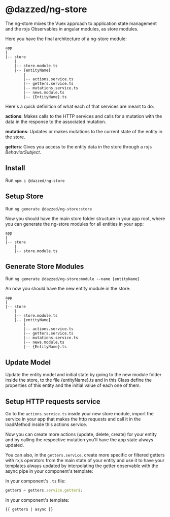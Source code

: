 # @dazzed/ng-store

The ng-store mixes the Vuex approach to application state management and the rxjs Observables in angular modules, as store modules.

Here you have the final architecture of a ng-store module:

```
app
|
|-- store
    |
    |-- store.module.ts
    |-- {entityName}
        |
        |-- actions.service.ts
        |-- getters.service.ts
        |-- mutations.service.ts
        |-- news.module.ts
        |-- {EntityName}.ts
```

Here's a quick definition of what each of that services are meant to do:

**actions**: Makes calls to the HTTP services and calls for a mutation with the data in the response to the associated mutation.

**mutations**: Updates or makes mutations to the current state of the entity in the store.

**getters**: Gives you access to the entity data in the store through a rxjs _BehaviorSubject_.

## Install

Run `npm i @dazzed/ng-store`

## Setup Store

Run `ng generate @dazzed/ng-store:store`

Now you should have the main store folder structure in your app root, where you can generate the ng-store modules for all entities in your app:

```
app
|
|-- store
    |
    |-- store.module.ts
```

## Generate Store Modules

Run `ng generate @dazzed/ng-store:module --name {entityName}`

An now you should have the new entity module in the store:

```
app
|
|-- store
    |
    |-- store.module.ts
    |-- {entityName}
        |
        |-- actions.service.ts
        |-- getters.service.ts
        |-- mutations.service.ts
        |-- news.module.ts
        |-- {EntityName}.ts
```

## Update Model

Update the entity model and initial state by going to the new module folder inside the store, to the file {entityName}.ts and in this Class define the properties of this entity and the initial value of each one of them.

## Setup HTTP requests service

Go to the `actions.service.ts` inside your new store module, import the service in your app that makes the http requests and call it in the loadMethod inside this actions service.

Now you can create more actions (update, delete, create) for your entity and by calling the respective mutation you'll have the app state always updated.

You can also, in the `getters.service`, create more specific or filtered getters with rxjs operators from the main state of your entity and use it to have your templates always updated by interpolating the getter observable with the async pipe in your component's template:

In your component's `.ts` file:

```typescript
getter$ = getters.service.getter$;
```

In your component's template:

```html
{{ getter$ | async }}
```
